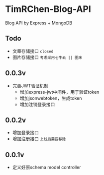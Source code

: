 # TimRChen-Blog-API
Blog API by Express + MongoDB

## Todo
-   文章存储接口 `closed`
-   图片存储接口 `考虑采用七牛云 || 图床`


## 0.0.3v

-   完善JWT验证机制
    -   增加express-jwt中间件，用于验证token
    -   增加jsonwebtoken，生成token
    -   增加注销登录接口

## 0.0.2v

-   增加登录接口
-   增加注册接口 `上线后需要移除`


## 0.0.1v

-   定义好原schema model controller